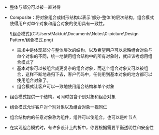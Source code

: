 * 整体与部分可以被一直对待

* Composite：将对象组合成树形结构以表示‘部分-整体’的层次结构。组合模式使得用户对单个对象和组合对象的使用具有一致性。

  ![组合模式](C:\Users\Maktub\Documents\Notes\0-picture\Design Pattern/组合模式.png)

  * 需求中是体现部分与整体层次的结构，以及希望用户可以忽略组合对象与单个对象的不同，统一地使用组合结构中的所有对象时，就应该考虑用组合模式了
  * 基本对象可以被组合成更复杂的组合对象，而这个组合对象又可以被组合，这样不断地递归下去，客户代码中，任何用到基本对象的地方都可以使用组合对象了。
  * 组合模式让客户可以一致地使用组合结构和单个对象

* 组合模式提供一个结构，可同时包含个别对象和组合对象

* 组合模式允许客户对个别对象以及组合对象一视同仁

* 组合结构内的任意对象称为组件，组件可以使组合，也可以是叶节点

* 在实现组合模式时，有许多设计上的折中，你要根据需要平衡透明性和安全性